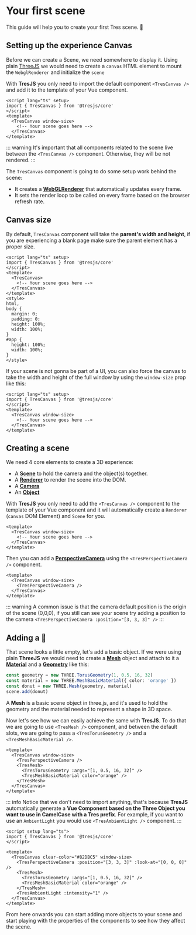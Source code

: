 # Your first scene

This guide will help you to create your first Tres scene. 🍩

<ClientOnly>
    <DonutExample style="aspect-ratio: 16/9; height: auto; margin: 2rem 0; border-radius: 8px; overflow:hidden;"/>
</ClientOnly>

## Setting up the experience Canvas

Before we can create a Scene, we need somewhere to display it. Using plain [ThreeJS](https://threejs.org/docs/index.html#manual/en/introduction/Creating-a-scene) we would need to create a `canvas` HTML element to mount the `WebglRenderer` and initialize the `scene`

With **TresJS** you only need to import the default component `<TresCanvas />` and add it to the template of your Vue component.

```vue
<script lang="ts" setup>
import { TresCanvas } from '@tresjs/core'
</script>
<template>
  <TresCanvas window-size>
    <!-- Your scene goes here -->
  </TresCanvas>
</template>
```

::: warning
It's important that all components related to the scene live between the `<TresCanvas />` component. Otherwise, they will be not rendered.
:::

The `TresCanvas` component is going to do some setup work behind the scene:

- It creates a [**WebGLRenderer**](https://threejs.org/docs/index.html?q=webglrend#api/en/renderers/WebGLRenderer) that automatically updates every frame.
- It sets the render loop to be called on every frame based on the browser refresh rate.

## Canvas size

By default, `TresCanvas` component will take the **parent's width and height**, if you are experiencing a blank page make sure the parent element has a proper size.

```vue
<script lang="ts" setup>
import { TresCanvas } from '@tresjs/core'
</script>
<template>
  <TresCanvas>
    <!-- Your scene goes here -->
  </TresCanvas>
</template>
<style>
html,
body {
  margin: 0;
  padding: 0;
  height: 100%;
  width: 100%;
}
#app {
  height: 100%;
  width: 100%;
}
</style>
```

If your scene is not gonna be part of a UI, you can also force the canvas to take the width and height of the full window by using the `window-size` prop like this:

```vue
<script lang="ts" setup>
import { TresCanvas } from '@tresjs/core'
</script>
<template>
  <TresCanvas window-size>
    <!-- Your scene goes here -->
  </TresCanvas>
</template>
```

## Creating a scene

We need 4 core elements to create a 3D experience:

- A [**Scene**](https://threejs.org/docs/index.html?q=scene#api/en/scenes/Scene) to hold the camera and the object(s) together.
- A [**Renderer**](https://threejs.org/docs/index.html?q=renderer#api/en/renderers/WebGLRenderer) to render the scene into the DOM.
- A [**Camera**](https://threejs.org/docs/index.html?q=camera#api/en/cameras/Camera)
- An [**Object**](https://threejs.org/docs/index.html?q=object#api/en/core/Object3D)

With **TresJS** you only need to add the `<TresCanvas />` component to the template of your Vue component and it will automatically create a `Renderer` (`canvas` DOM Element) and `Scene` for you.

```vue
<template>
  <TresCanvas window-size>
    <!-- Your scene goes here -->
  </TresCanvas>
</template>
```

Then you can add a [**PerspectiveCamera**](https://threejs.org/docs/index.html?q=perspectivecamera#api/en/cameras/PerspectiveCamera) using the `<TresPerspectiveCamera />` component.

```vue
<template>
  <TresCanvas window-size>
    <TresPerspectiveCamera />
  </TresCanvas>
</template>
```

::: warning
A common issue is that the camera default position is the origin of the scene (0,0,0), if you still can see your scene try adding a position to the camera `<TresPerspectiveCamera :position="[3, 3, 3]" />`
:::

## Adding a 🍩

That scene looks a little empty, let's add a basic object. If we were using plain **ThreeJS** we would need to create a [**Mesh**](https://threejs.org/docs/index.html?q=mesh#api/en/objects/Mesh) object and attach to it a [**Material**](https://threejs.org/docs/index.html?q=material#api/en/materials/Material) and a [**Geometry**](https://threejs.org/docs/index.html?q=geometry#api/en/core/BufferGeometry) like this:

```ts
const geometry = new THREE.TorusGeometry(1, 0.5, 16, 32)
const material = new THREE.MeshBasicMaterial({ color: 'orange' })
const donut = new THREE.Mesh(geometry, material)
scene.add(donut)
```

A **Mesh** is a basic scene object in three.js, and it's used to hold the geometry and the material needed to represent a shape in 3D space.

Now let's see how we can easily achieve the same with **TresJS**. To do that we are going to use `<TresMesh />` component, and between the default slots, we are going to pass a `<TresTorusGeometry />` and a `<TresMeshBasicMaterial />`.

```vue
<template>
  <TresCanvas window-size>
    <TresPerspectiveCamera />
    <TresMesh>
      <TresTorusGeometry :args="[1, 0.5, 16, 32]" />
      <TresMeshBasicMaterial color="orange" />
    </TresMesh>
  </TresCanvas>
</template>
```

::: info
Notice that we don't need to import anything, that's because **TresJS** automatically generate a **Vue Component based on the Three Object you want to use in CamelCase with a Tres prefix**. For example, if you want to use an `AmbientLight` you would use `<TresAmbientLight />` component.
:::

<StackBlitzEmbed projectId="tresjs-first-scene" />

```vue
<script setup lang="ts">
import { TresCanvas } from '@tresjs/core'
</script>

<template>
  <TresCanvas clear-color="#82DBC5" window-size>
    <TresPerspectiveCamera :position="[3, 3, 3]" :look-at="[0, 0, 0]" />
    <TresMesh>
      <TresTorusGeometry :args="[1, 0.5, 16, 32]" />
      <TresMeshBasicMaterial color="orange" />
    </TresMesh>
    <TresAmbientLight :intensity="1" />
  </TresCanvas>
</template>
```

From here onwards you can start adding more objects to your scene and start playing with the properties of the components to see how they affect the scene.
